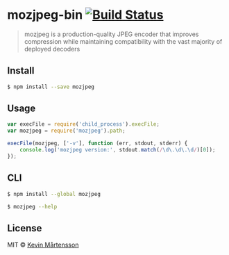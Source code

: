 # mozjpeg-bin [![Build Status](https://secure.travis-ci.org/imagemin/mozjpeg-bin.svg?branch=master)](http://travis-ci.org/imagemin/mozjpeg-bin)

> mozjpeg is a production-quality JPEG encoder that improves compression while maintaining compatibility with the vast majority of deployed decoders

## Install

```sh
$ npm install --save mozjpeg
```

## Usage

```js
var execFile = require('child_process').execFile;
var mozjpeg = require('mozjpeg').path;

execFile(mozjpeg, ['-v'], function (err, stdout, stderr) {
    console.log('mozjpeg version:', stdout.match(/\d\.\d\.\d/)[0]);
});
```

## CLI

```sh
$ npm install --global mozjpeg
```

```sh
$ mozjpeg --help
```

## License

MIT © [Kevin Mårtensson](http://kevinmartensson.com)
